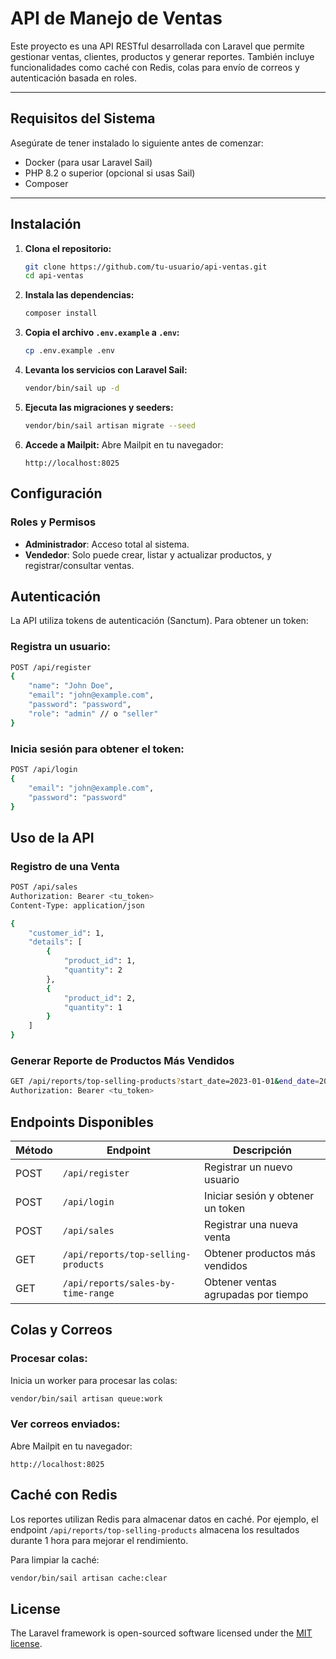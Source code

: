 # API de Manejo de Ventas

Este proyecto es una API RESTful desarrollada con Laravel que permite gestionar ventas, clientes, productos y generar reportes. También incluye funcionalidades como caché con Redis, colas para envío de correos y autenticación basada en roles.

---

## Requisitos del Sistema

Asegúrate de tener instalado lo siguiente antes de comenzar:

- Docker (para usar Laravel Sail)
- PHP 8.2 o superior (opcional si usas Sail)
- Composer

---

## Instalación

1. **Clona el repositorio:**
   ```bash
   git clone https://github.com/tu-usuario/api-ventas.git
   cd api-ventas
   ```
   
2. **Instala las dependencias:**
   ```bash
   composer install
    ```
3. **Copia el archivo `.env.example` a `.env`:**
    ```bash
    cp .env.example .env
    ```
4. **Levanta los servicios con Laravel Sail:**
    ```bash
    vendor/bin/sail up -d
    ```
5. **Ejecuta las migraciones y seeders:**
    ```bash
    vendor/bin/sail artisan migrate --seed
    ```
6. **Accede a Mailpit:**
   Abre Mailpit en tu navegador:
    ```
    http://localhost:8025
    ```

## Configuración
### Roles y Permisos
- **Administrador**: Acceso total al sistema.
- **Vendedor**: Solo puede crear, listar y actualizar productos, y registrar/consultar ventas.

## Autenticación
La API utiliza tokens de autenticación (Sanctum). Para obtener un token:

### Registra un usuario:
```bash
POST /api/register
{
    "name": "John Doe",
    "email": "john@example.com",
    "password": "password",
    "role": "admin" // o "seller"
}
```

### Inicia sesión para obtener el token:
```bash
POST /api/login
{
    "email": "john@example.com",
    "password": "password"
}
```

## Uso de la API
### Registro de una Venta
```bash
POST /api/sales
Authorization: Bearer <tu_token>
Content-Type: application/json

{
    "customer_id": 1,
    "details": [
        {
            "product_id": 1,
            "quantity": 2
        },
        {
            "product_id": 2,
            "quantity": 1
        }
    ]
}
```

### Generar Reporte de Productos Más Vendidos
```bash
GET /api/reports/top-selling-products?start_date=2023-01-01&end_date=2023-12-31&limit=10
Authorization: Bearer <tu_token>
```

## Endpoints Disponibles
| Método | Endpoint                                    | Descripción                            |
|---------|-------------------------------------------|----------------------------------------|
| POST    | `/api/register`                           | Registrar un nuevo usuario           |
| POST    | `/api/login`                              | Iniciar sesión y obtener un token    |
| POST    | `/api/sales`                              | Registrar una nueva venta            |
| GET     | `/api/reports/top-selling-products`      | Obtener productos más vendidos       |
| GET     | `/api/reports/sales-by-time-range`      | Obtener ventas agrupadas por tiempo  |

## Colas y Correos
### Procesar colas:
Inicia un worker para procesar las colas:
```bash
vendor/bin/sail artisan queue:work
```

### Ver correos enviados:
Abre Mailpit en tu navegador:
```
http://localhost:8025
```

## Caché con Redis
Los reportes utilizan Redis para almacenar datos en caché. Por ejemplo, el endpoint `/api/reports/top-selling-products` almacena los resultados durante 1 hora para mejorar el rendimiento.

Para limpiar la caché:
```bash
vendor/bin/sail artisan cache:clear
```

## License

The Laravel framework is open-sourced software licensed under the [MIT license](https://opensource.org/licenses/MIT).
